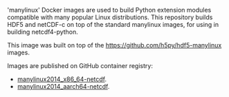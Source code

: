 'manylinux' Docker images are used to build Python extension modules compatible with many popular Linux distributions.
This repository builds HDF5 and netCDF-c on top of the standard manylinux images, for using in building netcdf4-python.

This image was built on top of the https://github.com/h5py/hdf5-manylinux images.

Images are published on GitHub container registry:

- [manylinux2014_x86_64-netcdf](https://github.com/orgs/ocefpaf/packages/container/package/manylinux2014_x86_64-netcdf).
- [manylinux2014_aarch64-netcdf](https://github.com/orgs/ocefpaf/packages/container/package/manylinux2014_aarch64-netcdf).
